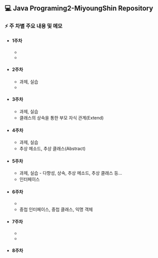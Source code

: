## 💻 Java Programing2-MiyoungShin Repository

### ⚡ 주 차별 주요 내용 및 메모
- #### 1주차
    * 
    * 
- #### 2주차
    * 과제, 실습
    * 
- #### 3주차
    * 과제, 실습
    * 클래스의 상속을 통한 부모 자식 관계(Extend)
- #### 4주차
    * 과제, 실습
    * 추상 메소드, 추상 클래스(Abstract)
- #### 5주차
    * 과제, 실습 - 다향성, 상속, 추상 메소드, 추상 클래스 등...
    * 인터페이스
- #### 6주차
    * 
    * 중첩 인터페이스, 중첩 클래스, 익명 객체
- #### 7주차
    * 
    * 
- #### 8주차